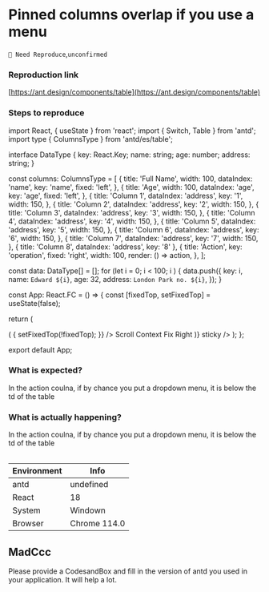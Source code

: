 # Pinned columns overlap if you use a menu

`🤔 Need Reproduce`,`unconfirmed`

### Reproduction link

[https://ant.design/components/table](https://ant.design/components/table)

### Steps to reproduce

import React, { useState } from 'react';
import { Switch, Table } from 'antd';
import type { ColumnsType } from 'antd/es/table';

interface DataType {
key: React.Key;
name: string;
age: number;
address: string;
}

const columns: ColumnsType<DataType> = [
{
title: 'Full Name',
width: 100,
dataIndex: 'name',
key: 'name',
fixed: 'left',
},
{
title: 'Age',
width: 100,
dataIndex: 'age',
key: 'age',
fixed: 'left',
},
{
title: 'Column 1',
dataIndex: 'address',
key: '1',
width: 150,
},
{
title: 'Column 2',
dataIndex: 'address',
key: '2',
width: 150,
},
{
title: 'Column 3',
dataIndex: 'address',
key: '3',
width: 150,
},
{
title: 'Column 4',
dataIndex: 'address',
key: '4',
width: 150,
},
{
title: 'Column 5',
dataIndex: 'address',
key: '5',
width: 150,
},
{
title: 'Column 6',
dataIndex: 'address',
key: '6',
width: 150,
},
{
title: 'Column 7',
dataIndex: 'address',
key: '7',
width: 150,
},
{ title: 'Column 8', dataIndex: 'address', key: '8' },
{
title: 'Action',
key: 'operation',
fixed: 'right',
width: 100,
render: () => <a>action</a>,
},
];

const data: DataType[] = [];
for (let i = 0; i < 100; i ) {
data.push({
key: i,
name: `Edward ${i}`,
age: 32,
address: `London Park no. ${i}`,
});
}

const App: React.FC = () => {
const [fixedTop, setFixedTop] = useState(false);

return (
<Table
columns={columns}
dataSource={data}
scroll={{ x: 1500 }}
summary={() => (
<Table.Summary fixed={fixedTop ? 'top' : 'bottom'}>
<Table.Summary.Row>
<Table.Summary.Cell index={0} colSpan={2}>
<Switch
checkedChildren="Fixed Top"
unCheckedChildren="Fixed Top"
checked={fixedTop}
onChange={() => {
setFixedTop(!fixedTop);
}}
/>
</Table.Summary.Cell>
<Table.Summary.Cell index={2} colSpan={8}>
Scroll Context
</Table.Summary.Cell>
<Table.Summary.Cell index={10}>Fix Right</Table.Summary.Cell>
</Table.Summary.Row>
</Table.Summary>
)}
sticky
/>
);
};

export default App;

### What is expected?

In the action coulna, if by chance you put a dropdown menu, it is below the td of the table

### What is actually happening?

In the action coulna, if by chance you put a dropdown menu, it is below the td of the table

| Environment | Info         |
| ----------- | ------------ |
| antd        | undefined    |
| React       | 18           |
| System      | Windown      |
| Browser     | Chrome 114.0 |

<!-- generated by ant-design-issue-helper. DO NOT REMOVE -->

## MadCcc

Please provide a CodesandBox and fill in the version of antd you used in your application. It will help a lot.
